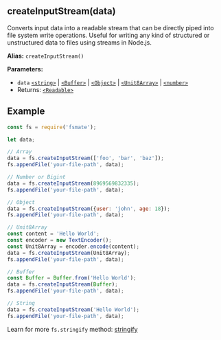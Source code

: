 ## createInputStream(data)

Converts input data into a readable stream that can be directly piped into file system write operations.
Useful for writing any kind of structured or unstructured data to files using streams in Node.js.

**Alias:** `createInputStream()`

**Parameters:**

- `data` [`<string>`](https://developer.mozilla.org/en-US/docs/Web/JavaScript/Data_structures#String_type) | [`<Buffer>`](https://nodejs.org/api/buffer.html#buffer) | 
[`<Object>`](https://developer.mozilla.org/en-US/docs/Web/JavaScript/Reference/Global_Objects/Object) | [`<Unit8Array>`](https://developer.mozilla.org/en-US/docs/Web/JavaScript/Reference/Global_Objects/Uint8Array/Uint8Array) | [`<number>`](https://developer.mozilla.org/en-US/docs/Web/JavaScript/Data_structures#Number_type)
- Returns: [`<Readable>`](https://developer.mozilla.org/en-US/docs/Web/API/ReadableStream)

## Example

```js
const fs = require('fsmate');

let data;

// Array
data = fs.createInputStream(['foo', 'bar', 'baz']);
fs.appendFile('your-file-path', data);

// Number or Bigint
data = fs.createInputStream(8969569832335);
fs.appendFile('your-file-path', data);

// Object
data = fs.createInputStream({user: 'john', age: 18});
fs.appendFile('your-file-path', data);

// Unit8Array
const content = 'Hello World';
const encoder = new TextEncoder();
const Unit8Array = encoder.encode(content);
data = fs.createInputStream(Unit8Array);
fs.appendFile('your-file-path', data);

// Buffer
const Buffer = Buffer.from('Hello World');
data = fs.createInputStream(Buffer);
fs.appendFile('your-file-path', data);

// String
data = fs.createInputStream('Hello World');
fs.appendFile('your-file-path', data);
```

Learn for more `fs.stringify` method: [stringify](./stringify.md)